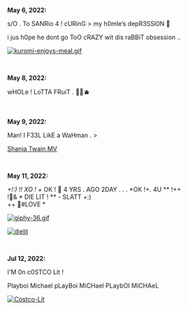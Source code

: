 **May 6, 2022:**

s/O . To SANRio 4 ! cURinG > my h0mIe’s depR3SSI0N 🤧

i jus h0pe he dont go ToO cRAZY wit dis raBBiT obsession .. 

[![kuromi-enjoys-meal.gif](https://s8.gifyu.com/images/kuromi-enjoys-meal.gif)](https://gifyu.com/image/SsWxN)

&nbsp;


**May 8, 2022:**

wHOLe ! LoTTA FRuiT . 🍓🍒🫐

&nbsp; 

**May 9, 2022:**

Man! I F33L LikE a WaHman . >

[Shania Twain MV](https://youtu.be/ZJL4UGSbeFg)

&nbsp;

**May 11, 2022:**

*+!:) !! XO ! +* OK ! 🖤
4 YRS . AGO 2DAY . . . *OK !+. 4U ** !++  
!🖤& * DIE LIT  ! ** - SLATT +:)  
++ 🖤#LOVE *

<a href="https://gifyu.com/image/SsYjV"><img src="https://s8.gifyu.com/images/giphy-36.gif" alt="giphy-36.gif" border="0" /></a>

<a href="https://ibb.co/7Q4fCZD"><img src="https://i.ibb.co/w7skgPq/dielit.jpg" alt="dielit" border="0"></a>

&nbsp;

**Jul 12, 2022:**

I'M 0n c0STCO Lit !

Playboi Michael
pLayBoi MiCHael
PLaybOI MiCHAeL

<a href="https://ibb.co/gd6BSdv"><img src="https://i.ibb.co/tz3WqzZ/Costco-Lit.png" alt="Costco-Lit" border="0"></a>
